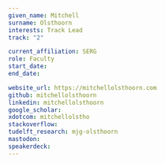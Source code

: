 ```yaml
---
given_name: Mitchell
surname: Olsthoorn
interests: Track Lead
track: "2"

current_affiliation: SERG
role: Faculty
start_date:
end_date:

website_url: https://mitchellolsthoorn.com
github: mitchellolsthoorn
linkedin: mitchellolsthoorn
google_scholar:
xdotcom: mitchellolstho
stackoverflow:
tudelft_research: mjg-olsthoorn
mastodon:
speakerdeck:
---
```

